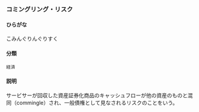 <div style="display:none;">

## [あ行](securities-terms?id=あ行)
## [か行](securities-terms?id=か行)

</div>

### コミングリング・リスク

#### ひらがな

こみんぐりんぐりすく

#### 分類

`経済`

#### 説明

サービサーが回収した資産証券化商品のキャッシュフローが他の資産のものと混同（commingle）され、一般債権として見なされるリスクのことをいう。

<div style="display:none;">

## [さ行](securities-terms?id=さ行)
## [た行](securities-terms?id=た行)
## [な行](securities-terms?id=な行)
## [は行](securities-terms?id=は行)
## [ま行](securities-terms?id=ま行)
## [や行](securities-terms?id=や行)
## [ら行](securities-terms?id=ら行)
## [わ行](securities-terms?id=わ行)
## [英数字・記号](securities-terms?id=英数字・記号)

</div>

